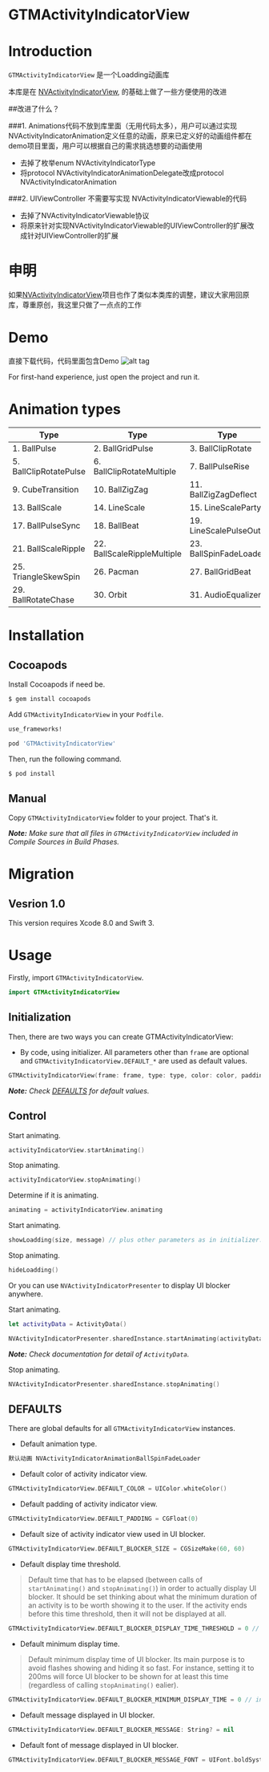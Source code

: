 GTMActivityIndicatorView
===================

# Introduction
`GTMActivityIndicatorView` 是一个Loadding动画库

本库是在 [NVActivityIndicatorView](https://github.com/gontovnik/DGActivityIndicatorView), 的基础上做了一些方便使用的改进


##改进了什么？

###1. Animations代码不放到库里面（无用代码太多），用户可以通过实现NVActivityIndicatorAnimation定义任意的动画，原来已定义好的动画组件都在demo项目里面，用户可以根据自己的需求挑选想要的动画使用
- 去掉了枚举enum NVActivityIndicatorType
- 将protocol NVActivityIndicatorAnimationDelegate改成protocol NVActivityIndicatorAnimation

###2. UIViewController 不需要写实现 NVActivityIndicatorViewable的代码
- 去掉了NVActivityIndicatorViewable协议
- 将原来针对实现NVActivityIndicatorViewable的UIViewController的扩展改成针对UIViewController的扩展

# 申明
如果[NVActivityIndicatorView](https://github.com/gontovnik/DGActivityIndicatorView)项目也作了类似本类库的调整，建议大家用回原库，尊重原创，我这里只做了一点点的工作

# Demo
直接下载代码，代码里面包含Demo
![alt tag](https://raw.githubusercontent.com/ninjaprox/NVActivityIndicatorView/master/Demo.gif)

For first-hand experience, just open the project and run it.

# Animation types

| Type | Type | Type | Type |
|---|---|---|---|
1. BallPulse | 2. BallGridPulse | 3. BallClipRotate | 4. SquareSpin
5. BallClipRotatePulse | 6. BallClipRotateMultiple | 7. BallPulseRise | 8. BallRotate
9. CubeTransition | 10. BallZigZag | 11. BallZigZagDeflect | 12. BallTrianglePath
13. BallScale | 14. LineScale | 15. LineScaleParty | 16. BallScaleMultiple
17. BallPulseSync | 18. BallBeat | 19. LineScalePulseOut | 20. LineScalePulseOutRapid
21. BallScaleRipple | 22. BallScaleRippleMultiple | 23. BallSpinFadeLoader | 24. LineSpinFadeLoader
25. TriangleSkewSpin | 26. Pacman | 27. BallGridBeat | 28. SemiCircleSpin
29. BallRotateChase | 30. Orbit | 31. AudioEqualizer

# Installation

## Cocoapods

Install Cocoapods if need be.

```bash
$ gem install cocoapods
```

Add `GTMActivityIndicatorView` in your `Podfile`.

```ruby
use_frameworks!

pod 'GTMActivityIndicatorView'
```

Then, run the following command.

```bash
$ pod install
```


## Manual

Copy `GTMActivityIndicatorView` folder to your project. That's it.

_**Note:** Make sure that all files in `GTMActivityIndicatorView` included in Compile Sources in Build Phases._

# Migration

## Vesrion 1.0

This version requires Xcode 8.0 and Swift 3.

# Usage

Firstly, import `GTMActivityIndicatorView`.

```swift
import GTMActivityIndicatorView
```

## Initialization

Then, there are two ways you can create GTMActivityIndicatorView:


- By code, using initializer. All parameters other than `frame` are optional and `GTMActivityIndicatorView.DEFAULT_*` are used as default values.

```swift
GTMActivityIndicatorView(frame: frame, type: type, color: color, padding: padding)
```

_**Note:** Check [DEFAULTS](#defaults) for default values._

## Control

Start animating.

```swift
activityIndicatorView.startAnimating()
```

Stop animating.

```swift
activityIndicatorView.stopAnimating()
```

Determine if it is animating.

```swift
animating = activityIndicatorView.animating
```


Start animating.

```swift
showLoadding(size, message) // plus other parameters as in initializer.
```

Stop animating.

```swift
hideLoadding()
```

Or you can use `NVActivityIndicatorPresenter` to display UI blocker anywhere.

Start animating.

```swift
let activityData = ActivityData()

NVActivityIndicatorPresenter.sharedInstance.startAnimating(activityData)
```

_**Note:** Check documentation for detail of `ActivityData`._

Stop animating.

```swift
NVActivityIndicatorPresenter.sharedInstance.stopAnimating()
```

## DEFAULTS

There are global defaults for all `GTMActivityIndicatorView` instances.

- Default animation type.

```swift
默认动画 NVActivityIndicatorAnimationBallSpinFadeLoader
```

- Default color of activity indicator view.

```swift
GTMActivityIndicatorView.DEFAULT_COLOR = UIColor.whiteColor()
```

- Default padding of activity indicator view.

```swift
GTMActivityIndicatorView.DEFAULT_PADDING = CGFloat(0)
```

- Default size of activity indicator view used in UI blocker.

```swift
GTMActivityIndicatorView.DEFAULT_BLOCKER_SIZE = CGSizeMake(60, 60)
```

- Default display time threshold.

> Default time that has to be elapsed (between calls of `startAnimating()` and `stopAnimating()`) in order to actually display UI blocker. It should be set thinking about what the minimum duration of an activity is to be worth showing it to the user. If the activity ends before this time threshold, then it will not be displayed at all.

```swift
GTMActivityIndicatorView.DEFAULT_BLOCKER_DISPLAY_TIME_THRESHOLD = 0 // in milliseconds
```

- Default minimum display time.

> Default minimum display time of UI blocker. Its main purpose is to avoid flashes showing and hiding it so fast. For instance, setting it to 200ms will force UI blocker to be shown for at least this time (regardless of calling `stopAnimating()` ealier).

```swift
GTMActivityIndicatorView.DEFAULT_BLOCKER_MINIMUM_DISPLAY_TIME = 0 // in milliseconds
```

- Default message displayed in UI blocker.

```swift
GTMActivityIndicatorView.DEFAULT_BLOCKER_MESSAGE: String? = nil
```

- Default font of message displayed in UI blocker.

```swift
GTMActivityIndicatorView.DEFAULT_BLOCKER_MESSAGE_FONT = UIFont.boldSystemFont(ofSize: 20)
```


